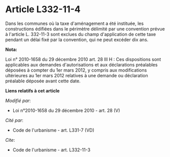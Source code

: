 # Article L332-11-4

Dans les communes où la taxe  d'aménagement a été instituée, les constructions édifiées dans le périmètre délimité par une
convention prévue à l'article L. 332-11-3 sont exclues du champ d'application de cette taxe pendant un délai fixé par la
convention, qui ne peut excéder dix ans.

**Nota:**

Loi n° 2010-1658 du 29 décembre 2010 art. 28 III H : Ces dispositions sont applicables aux demandes d'autorisations et aux
déclarations préalables déposées à compter du 1er mars 2012, y compris aux modifications ultérieures au 1er mars 2012
relatives à une demande ou déclaration préalable déposée avant cette date.

**Liens relatifs à cet article**

_Modifié par_:

  - Loi n°2010-1658 du 29 décembre 2010 - art. 28 (V)

_Cité par_:

  - Code de l'urbanisme - art. L331-7 (VD)

_Cite_:

  - Code de l'urbanisme - art. L332-11-3
